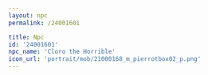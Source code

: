 ```yaml
---
layout: npc
permalink: /24001601

title: Npc
id: '24001601'
npc_name: 'Cloro the Horrible'
icon_url: 'portrait/mob/21000168_m_pierrotbox02_p.png'
---
```

